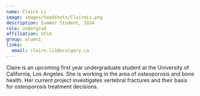 ```yaml
---
name: Claire Li
image: images/headshots/ClaireLi.png
description: Summer Student, 2024
role: undergrad
affiliation: UCLA
group: alumni
links:
  email: claire.li1@ucalgary.ca
---
```


Claire is an upcoming first year undergraduate student at the University of California, Los Angeles. 
She is working in the area of osteoporosis and bone health. 
Her current project investigates vertebral fractures and their basis for osteoporosis treatment decisions.
